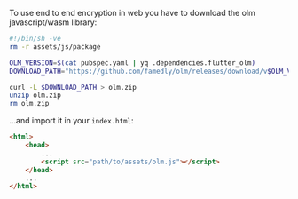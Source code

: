 To use end to end encryption in web you have to download the olm javascript/wasm library:

```sh
#!/bin/sh -ve
rm -r assets/js/package

OLM_VERSION=$(cat pubspec.yaml | yq .dependencies.flutter_olm)
DOWNLOAD_PATH="https://github.com/famedly/olm/releases/download/v$OLM_VERSION/olm.zip"

curl -L $DOWNLOAD_PATH > olm.zip
unzip olm.zip
rm olm.zip
```

...and import it in your `index.html`:

```html
<html>
    <head>
        ...
        <script src="path/to/assets/olm.js"></script>
    </head>
    ...
</html>
```